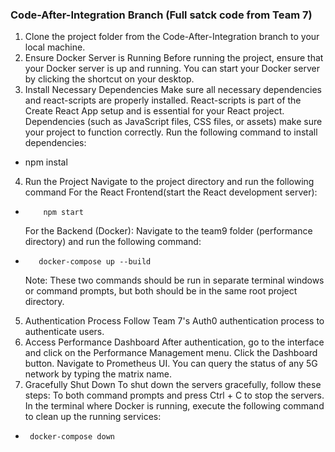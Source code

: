 ### Code-After-Integration Branch (Full satck code from Team 7)
 1. Clone the project folder from the Code-After-Integration branch to your local machine.
 2. Ensure Docker Server is Running
    Before running the project, ensure that your Docker server is up and running.
    You can start your Docker server by clicking the shortcut on your desktop.
 3. Install Necessary Dependencies
    Make sure all necessary dependencies and react-scripts are properly installed.
    React-scripts is part of the Create React App setup and is essential for your React project.
    Dependencies (such as JavaScript files, CSS files, or assets) make sure your project to function correctly.
    Run the following command to install dependencies:
*   npm instal
 4. Run the Project
    Navigate to the project directory and run the following command
    For the React Frontend(start the React development server):   
*         npm start
    For the Backend (Docker):
    Navigate to the team9 folder (performance directory) and run the following command:
*        docker-compose up --build   
   Note: These two commands should be run in separate terminal windows or command prompts, but both should be in the same root project directory.
 5. Authentication Process
    Follow Team 7's Auth0 authentication process to authenticate users.
 6.   Access Performance Dashboard
      After authentication, go to the interface and click on the Performance Management menu.
      Click the Dashboard button.
      Navigate to Prometheus UI.
      You can query the status of any 5G network by typing the matrix name.
  7. Gracefully Shut Down
     To shut down the servers gracefully, follow these steps:
     To both command prompts and press Ctrl + C to stop the servers.
     In the terminal where Docker is running, execute the following command to clean up the running services:
*      docker-compose down
